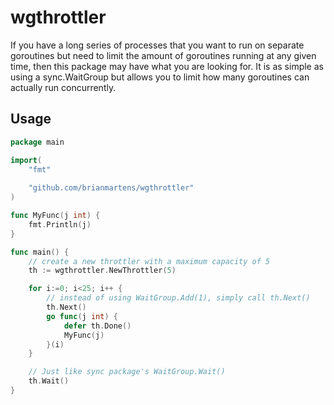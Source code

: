 # wgthrottler
If you have a long series of processes that you want to run on separate goroutines but need to limit the amount of goroutines running at any given time, then this package may have what you are looking for. It is as simple as using a sync.WaitGroup but allows you to limit how many goroutines can actually run concurrently.

## Usage

```Go
package main

import(
    "fmt"
    
    "github.com/brianmartens/wgthrottler"
)

func MyFunc(j int) {
    fmt.Println(j)
}

func main() {
    // create a new throttler with a maximum capacity of 5
    th := wgthrottler.NewThrottler(5)

    for i:=0; i<25; i++ {
        // instead of using WaitGroup.Add(1), simply call th.Next()
        th.Next()
        go func(j int) {
            defer th.Done()
            MyFunc(j)
        }(i)
    }

    // Just like sync package's WaitGroup.Wait()
    th.Wait()
}
```
